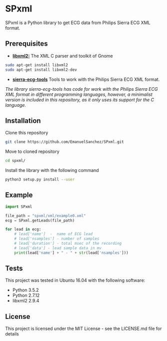 # SPxml

SPxml is a Python library to get ECG data from Philips Sierra ECG XML format.

## Prerequisites

* **[libxml2:](http://xmlsoft.org/index.html)** The XML C parser and toolkit of Gnome

```sh
sudo apt-get install libxml2
sudo apt-get install libxml2-dev
```

* **[sierra-ecg-tools](https://github.com/sixlettervariables/sierra-ecg-tools)** Tools to work with the Philips Sierra ECG XML format.

*The library sierra-ecg-tools has code for work with the Philips Sierra ECG XML format in different programming languages, however, a minimalist version is included in this repository, as it only uses its support for the C language.*


## Installation

Clone this repository
```sh
git clone https://github.com/EmanuelSanchez/SPxml.git
```

Move to cloned repository
```sh
cd spxml/
```

Install the library with the following command
```sh
python3 setup.py install --user
```

## Example
```python
import SPxml

file_path = "spxml/xml/example0.xml"
ecg = SPxml.getLeads(file_path)

for lead in ecg:
    # lead['name']  -  name of ECG lead
    # lead['nsamples'] - number of samples
    # lead['duration'] - total msec of the recording
    # lead['data'] - lead sample data in mv
    print(lead['name'] + " - " + str(lead['nsamples']))
```

## Tests

This project was tested in Ubuntu 16.04 with the following software:

* Python 3.5.2
* Python 2.7.12
* libxml2 2.9.4

## License

This project is licensed under the MIT License - see the LICENSE.md file for details
